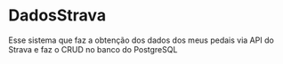 # DadosStrava

Esse sistema que faz a obtenção dos dados dos meus pedais via API do Strava e faz o CRUD no banco do PostgreSQL
